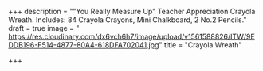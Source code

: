 +++
description = "\"You Really Measure Up\" Teacher Appreciation Crayola Wreath. Includes: 84 Crayola Crayons, Mini Chalkboard, 2 No.2 Pencils."
draft = true
image = " https://res.cloudinary.com/dx6vch6h7/image/upload/v1561588826/ITW/9EDDB196-F514-4877-80A4-618DFA702041.jpg"
title = "Crayola Wreath"

+++
